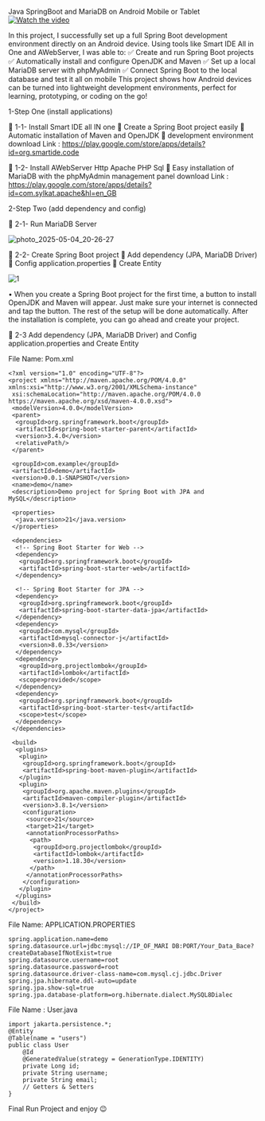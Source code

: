 Java SpringBoot and MariaDB on Android Mobile or Tablet
[![Watch the video](https://img.youtube.com/vi/aVclt154v5c/0.jpg)](https://youtu.be/aVclt154v5c)

In this project, I successfully set up a full Spring Boot development environment directly on an Android device. Using tools like Smart IDE All in One and AWebServer, I was able to:
✅ Create and run Spring Boot projects
✅ Automatically install and configure OpenJDK and Maven
✅ Set up a local MariaDB server with phpMyAdmin
✅ Connect Spring Boot to the local database and test it all on mobile
This project shows how Android devices can be turned into lightweight development environments, perfect for learning, prototyping, or coding on the go!

1-Step One (install applications)

	1-1- Install Smart IDE all IN one
	Create a Spring Boot project easily
	Automatic installation of Maven and OpenJDK
	development environment
download Link : https://play.google.com/store/apps/details?id=org.smartide.code

	1-2- Install AWebServer Http Apache PHP Sql
	Easy installation of MariaDB with the phpMyAdmin management panel
download Link : https://play.google.com/store/apps/details?id=com.sylkat.apache&hl=en_GB



2-Step Two (add dependency and config)

	2-1- Run MariaDB Server

 ![photo_2025-05-04_20-26-27](https://github.com/user-attachments/assets/8f915cfd-2c0d-47c3-9f16-58e28cb644cb)


	2-2- Create Spring Boot project
	Add dependency (JPA, MariaDB Driver)
	Config application.properties
	Create Entity

![1](https://github.com/user-attachments/assets/21f99217-52bd-4616-815e-1554e508185d)

 
•	When you create a Spring Boot project for the first time, a button to install OpenJDK and Maven will appear. Just make sure your internet is connected and tap the button. The rest of the setup will be done automatically. After the installation is complete, you can go ahead and create your project.

	2-3 Add dependency (JPA, MariaDB Driver) and Config application.properties and Create Entity

File Name: Pom.xml
```
<?xml version="1.0" encoding="UTF-8"?>
<project xmlns="http://maven.apache.org/POM/4.0.0" xmlns:xsi="http://www.w3.org/2001/XMLSchema-instance"
 xsi:schemaLocation="http://maven.apache.org/POM/4.0.0 https://maven.apache.org/xsd/maven-4.0.0.xsd">
 <modelVersion>4.0.0</modelVersion>
 <parent>
  <groupId>org.springframework.boot</groupId>
  <artifactId>spring-boot-starter-parent</artifactId>
  <version>3.4.0</version>
  <relativePath/>
 </parent>

 <groupId>com.example</groupId>
 <artifactId>demo</artifactId>
 <version>0.0.1-SNAPSHOT</version>
 <name>demo</name>
 <description>Demo project for Spring Boot with JPA and MySQL</description>

 <properties>
  <java.version>21</java.version>
 </properties>

 <dependencies>
  <!-- Spring Boot Starter for Web -->
  <dependency>
   <groupId>org.springframework.boot</groupId>
   <artifactId>spring-boot-starter-web</artifactId>
  </dependency>

  <!-- Spring Boot Starter for JPA -->
  <dependency>
   <groupId>org.springframework.boot</groupId>
   <artifactId>spring-boot-starter-data-jpa</artifactId>
  </dependency>
  <dependency>
   <groupId>com.mysql</groupId>
   <artifactId>mysql-connector-j</artifactId>
   <version>8.0.33</version>
  </dependency>
  <dependency>
   <groupId>org.projectlombok</groupId>
   <artifactId>lombok</artifactId>
   <scope>provided</scope>
  </dependency>
  <dependency>
   <groupId>org.springframework.boot</groupId>
   <artifactId>spring-boot-starter-test</artifactId>
   <scope>test</scope>
  </dependency>
 </dependencies>

 <build>
  <plugins>
   <plugin>
    <groupId>org.springframework.boot</groupId>
    <artifactId>spring-boot-maven-plugin</artifactId>
   </plugin>
   <plugin>
    <groupId>org.apache.maven.plugins</groupId>
    <artifactId>maven-compiler-plugin</artifactId>
    <version>3.8.1</version>
    <configuration>
     <source>21</source>
     <target>21</target>
     <annotationProcessorPaths>
      <path>
       <groupId>org.projectlombok</groupId>
       <artifactId>lombok</artifactId>
       <version>1.18.30</version>
      </path>
     </annotationProcessorPaths>
    </configuration>
   </plugin>
  </plugins>
 </build>
</project>
```

File Name: APPLICATION.PROPERTIES
```
spring.application.name=demo
spring.datasource.url=jdbc:mysql://IP_OF_MARI DB:PORT/Your_Data_Bace?createDatabaseIfNotExist=true
spring.datasource.username=root
spring.datasource.password=root
spring.datasource.driver-class-name=com.mysql.cj.jdbc.Driver
spring.jpa.hibernate.ddl-auto=update
spring.jpa.show-sql=true
spring.jpa.database-platform=org.hibernate.dialect.MySQL8Dialec
```
File Name : User.java
```
import jakarta.persistence.*;
@Entity
@Table(name = "users")
public class User 
    @Id
    @GeneratedValue(strategy = GenerationType.IDENTITY)
    private Long id;
    private String username;
    private String email;
    // Getters & Setters
}
```
Final Run Project and enjoy 😉
